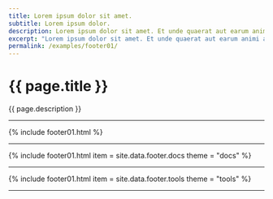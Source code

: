 ```yaml
---
title: Lorem ipsum dolor sit amet.
subtitle: Lorem ipsum dolor.
description: Lorem ipsum dolor sit amet. Et unde quaerat aut earum animi aut explicabo saepe qui quibusdam accusamus ut velit asperiores vel natus temporibus. Qui sapiente saepe qui totam saepe est suscipit quia vel error provident cum omnis eius aut galisum rem nulla dolor? Qui internos voluptas est nulla odit est temporibus expedita eos quidem cumque. Ea voluptates eligendi quo rerum libero et molestiae harum vel fugit magni et cupiditate optio At quia consequuntur ut exercitationem laboriosam. Cum blanditiis voluptatibus At amet sunt At quia deleniti id quibusdam neque ut odio placeat.
excerpt: "Lorem ipsum dolor sit amet. Et unde quaerat aut earum animi aut explicabo saepe qui quibusdam accusamus ut velit asperiores vel natus temporibus."
permalink: /examples/footer01/
---
```


<h1>{{ page.title }}</h1>
<p class = "text-justify">{{ page.description }}</p>
<hr>
{% include footer01.html    %}<hr>
{% include footer01.html    item = site.data.footer.docs
                            theme = "docs" %}<hr>
{% include footer01.html    item = site.data.footer.tools
                            theme = "tools" %}<hr>
